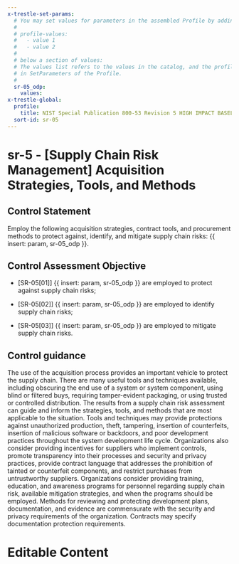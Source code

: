 ```yaml
---
x-trestle-set-params:
  # You may set values for parameters in the assembled Profile by adding
  #
  # profile-values:
  #   - value 1
  #   - value 2
  #
  # below a section of values:
  # The values list refers to the values in the catalog, and the profile-values represent values
  # in SetParameters of the Profile.
  #
  sr-05_odp:
    values:
x-trestle-global:
  profile:
    title: NIST Special Publication 800-53 Revision 5 HIGH IMPACT BASELINE
  sort-id: sr-05
---
```


# sr-5 - \[Supply Chain Risk Management\] Acquisition Strategies, Tools, and Methods

## Control Statement

Employ the following acquisition strategies, contract tools, and procurement methods to protect against, identify, and mitigate supply chain risks: {{ insert: param, sr-05_odp }}.

## Control Assessment Objective

- \[SR-05[01]\] {{ insert: param, sr-05_odp }} are employed to protect against supply chain risks;

- \[SR-05[02]\] {{ insert: param, sr-05_odp }} are employed to identify supply chain risks;

- \[SR-05[03]\] {{ insert: param, sr-05_odp }} are employed to mitigate supply chain risks.

## Control guidance

The use of the acquisition process provides an important vehicle to protect the supply chain. There are many useful tools and techniques available, including obscuring the end use of a system or system component, using blind or filtered buys, requiring tamper-evident packaging, or using trusted or controlled distribution. The results from a supply chain risk assessment can guide and inform the strategies, tools, and methods that are most applicable to the situation. Tools and techniques may provide protections against unauthorized production, theft, tampering, insertion of counterfeits, insertion of malicious software or backdoors, and poor development practices throughout the system development life cycle. Organizations also consider providing incentives for suppliers who implement controls, promote transparency into their processes and security and privacy practices, provide contract language that addresses the prohibition of tainted or counterfeit components, and restrict purchases from untrustworthy suppliers. Organizations consider providing training, education, and awareness programs for personnel regarding supply chain risk, available mitigation strategies, and when the programs should be employed. Methods for reviewing and protecting development plans, documentation, and evidence are commensurate with the security and privacy requirements of the organization. Contracts may specify documentation protection requirements.

# Editable Content

<!-- Make additions and edits below -->
<!-- The above represents the contents of the control as received by the profile, prior to additions. -->
<!-- If the profile makes additions to the control, they will appear below. -->
<!-- The above markdown may not be edited but you may edit the content below, and/or introduce new additions to be made by the profile. -->
<!-- If there is a yaml header at the top, parameter values may be edited. Use --set-parameters to incorporate the changes during assembly. -->
<!-- The content here will then replace what is in the profile for this control, after running profile-assemble. -->
<!-- The current profile has no added parts for this control, but you may add new ones here. -->
<!-- Each addition must have a heading either of the form ## Control my_addition_name -->
<!-- or ## Part a. (where the a. refers to one of the control statement labels.) -->
<!-- "## Control" parts are new parts added after the statement part. -->
<!-- "## Part" parts are new parts added into the top-level statement part with that label. -->
<!-- Subparts may be added with nested hash levels of the form ### My Subpart Name -->
<!-- underneath the parent ## Control or ## Part being added -->
<!-- See https://ibm.github.io/compliance-trestle/tutorials/ssp_profile_catalog_authoring/ssp_profile_catalog_authoring for guidance. -->
